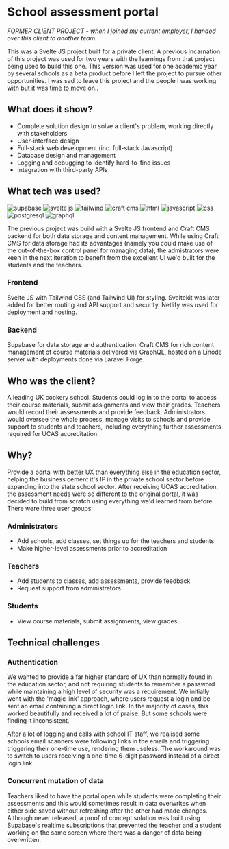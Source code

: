 # School assessment portal
*FORMER CLIENT PROJECT - when I joined my current employer, I handed over this client to another team.*

This was a Svelte JS project built for a private client. A previous incarnation of this project was used for two years with the learnings from that project being used to build this one. This version was used for one academic year by several schools as a beta product before I left the project to pursue other opportunities. I was sad to leave this project and the people I was working with but it was time to move on..

## What does it show?
- Complete solution design to solve a client's problem, working directly with stakeholders
- User-interface design
- Full-stack web development (inc. full-stack Javascript)
- Database design and management
- Logging and debugging to identify hard-to-find issues
- Integration with third-party APIs

## What tech was used?
![supabase](https://img.shields.io/badge/Supabase-brown)
![svelte js](https://img.shields.io/badge/Svelte_JS-brown)
![tailwind](https://img.shields.io/badge/Tailwind-brown)
![craft cms](https://img.shields.io/badge/Craft_CMS-brown)
![html](https://img.shields.io/badge/HTML-blue)
![javascript](https://img.shields.io/badge/Javascript-blue)
![css](https://img.shields.io/badge/CSS-blue)
![postgresql](https://img.shields.io/badge/PostgresQL-blue)
![graphql](https://img.shields.io/badge/GraphQL-blue)

The previous project was build with a Svelte JS frontend and Craft CMS backend for both data storage and content management. While using Craft CMS for data storage had its advantages (namely you could make use of the out-of-the-box control panel for managing data), the admistrators were keen in the next iteration to benefit from the excellent UI we'd built for the students and the teachers.
### Frontend
Svelte JS with Tailwind CSS (and Tailwind UI) for styling. Sveltekit was later added for better routing and API support and security.
Netlify was used for deployment and hosting.

### Backend
Supabase for data storage and authentication.
Craft CMS for rich content management of course materials delivered via GraphQL, hosted on a Linode server with deployments done via Laravel Forge.

## Who was the client?
A leading UK cookery school. Students could log in to the portal to access their course materials, submit assignments and view their grades. Teachers would record their assessments and provide feedback. Administrators would oversee the whole process, manage visits to schools and provide support to students and teachers, including everything further assessments required for UCAS accreditation.

## Why?
Provide a portal with better UX than everything else in the education sector, helping the business cement it's IP in the private school sector before expanding into the state school sector. After receiving UCAS accreditation, the assessment needs were so different to the original portal, it was decided to build from scratch using everything we'd learned from before. There were three user groups:
### Administrators
- Add schools, add classes, set things up for the teachers and students
- Make higher-level assessments prior to accreditation
### Teachers
- Add students to classes, add assessments, provide feedback
- Request support from administrators
### Students
- View course materials, submit assignments, view grades
## Technical challenges

### Authentication 
We wanted to provide a far higher standard of UX than normally found in the education sector, and not requiring students to remember a password while maintaining a high level of security was a requirement. We initially went with the 'magic link' approach, where users request a login and be sent an email containing a direct login link. In the majority of cases, this worked beautifully and received a lot of praise. But some schools were finding it inconsistent.

After a lot of logging and calls with school IT staff, we realised some schools email scanners were following links in the emails and triggering triggering their one-time use, rendering them useless. The workaround was to switch to users receiving a one-time 6-digit password instead of a direct login link.

### Concurrent mutation of data
Teachers liked to have the portal open while students were completing their assessments and this would sometimes result in data overwrites when either side saved without refreshing after the other had made changes. Although never released, a proof of concept solution was built using Supabase's realtime subscriptions that prevented the teacher and a student working on the same screen where there was a danger of data being overwritten.


